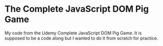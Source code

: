 # The Complete JavaScript DOM Pig Game

My code from the Udemy Complete JavaScript DOM Pig Game. It is supposed to be a code along but I wanted to do it from scratch for practice.
